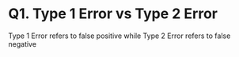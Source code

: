 # Q1. Type 1 Error vs Type 2 Error
Type 1 Error refers to false positive while Type 2 Error refers to false negative
